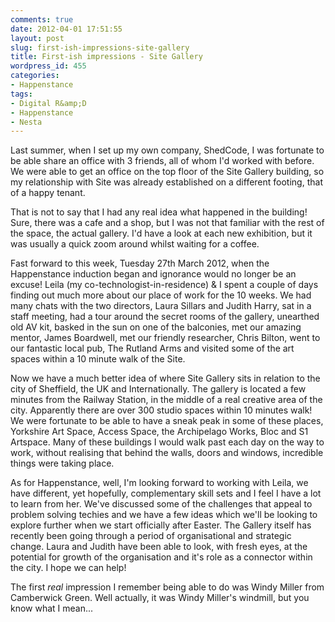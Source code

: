 ```yaml
---
comments: true
date: 2012-04-01 17:51:55
layout: post
slug: first-ish-impressions-site-gallery
title: First-ish impressions - Site Gallery
wordpress_id: 455
categories:
- Happenstance
tags:
- Digital R&amp;D
- Happenstance
- Nesta
---
```


Last summer, when I set up my own company, ShedCode, I was fortunate to be able share an office with 3 friends, all of whom I'd worked with before. We were able to get an office on the top floor of the Site Gallery building, so my relationship with Site was already established on a different footing, that of a happy tenant.

That is not to say that I had any real idea what happened in the building! Sure, there was a cafe and a shop, but I was not that familiar with the rest of the space, the actual gallery. I'd have a look at each new exhibition, but it was usually a quick zoom around whilst waiting for a coffee.

Fast forward to this week, Tuesday 27th March 2012, when the Happenstance induction began and ignorance would no longer be an excuse! Leila (my co-technologist-in-residence) & I spent a couple of days finding out much more about our place of work for the 10 weeks. We had many chats with the two directors, Laura Sillars and Judith Harry, sat in a staff meeting, had a tour around the secret rooms of the gallery, unearthed old AV kit, basked in the sun on one of the balconies, met our amazing mentor, James Boardwell, met our friendly researcher, Chris Bilton, went to our fantastic local pub, The Rutland Arms and visited some of the art spaces within a 10 minute walk of the Site.

Now we have a much better idea of where Site Gallery sits in relation to the city of Sheffield, the UK and Internationally. The gallery is located a few minutes from the Railway Station, in the middle of a real creative area of the city. Apparently there are over 300 studio spaces within 10 minutes walk! We were fortunate to be able to have a sneak peak in some of these places, Yorkshire Art Space, Access Space, the Archipelago Works, Bloc and S1 Artspace. Many of these buildings I would walk past each day on the way to work, without realising that behind the walls, doors and windows, incredible things were taking place.

As for Happenstance, well, I'm looking forward to working with Leila, we have different, yet hopefully, complementary skill sets and I feel I have a lot to learn from her. We've discussed some of the challenges that appeal to problem solving techies and we have a few ideas which we'll be looking to explore further when we start officially after Easter. The Gallery itself has recently been going through a period of organisational and strategic change. Laura and Judith have been able to look, with fresh eyes, at the potential for growth of the organisation and it's role as a connector within the city. I hope we can help!

The first *real* impression I remember being able to do was Windy Miller from Camberwick Green. Well actually, it was Windy Miller's windmill, but you know what I mean...
